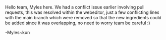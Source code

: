 Hello team, Myles here.
We had a conflict issue earlier involving pull requests, this was resolved within the
webeditor, just a few conflicting lines with the main branch which were removed so that
the new ingredients could be added since it was overlapping, no need to worry team be careful :)

-Myles~kun
